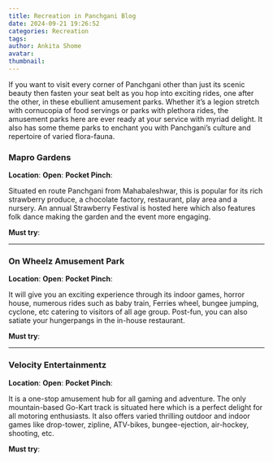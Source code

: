 ```yaml
---
title: Recreation in Panchgani Blog
date: 2024-09-21 19:26:52
categories: Recreation
tags:
author: Ankita Shome
avatar:
thumbnail:
---
```

If you want to visit every corner of Panchgani other than just its scenic beauty then fasten your seat belt as you hop into exciting rides, one after the other, in these ebullient amusement parks. Whether it’s a legion stretch with cornucopia of food servings or parks with plethora rides, the amusement parks here are ever ready at your service with myriad delight. It also has some theme parks to enchant you with Panchgani’s culture and repertoire of varied flora-fauna. 

### Mapro Gardens 
**Location**:
**Open**:
**Pocket Pinch**:

Situated en route Panchgani from Mahabaleshwar, this is popular for its rich strawberry produce, a chocolate factory, restaurant, play area and a nursery. An annual Strawberry Festival is hosted here which also features folk dance making the garden and the event more engaging.

**Must try**:

---

### On Wheelz Amusement Park
**Location**:
**Open**:
**Pocket Pinch**:

It will give you an exciting experience through its indoor games, horror house, numerous rides such as baby train, Ferries wheel, bungee jumping, cyclone, etc catering to visitors of all age group. Post-fun, you can also satiate your hungerpangs in the in-house restaurant.

**Must try**:

---

### Velocity Entertainmentz
**Location**:
**Open**:
**Pocket Pinch**:

It is a one-stop amusement hub for all gaming and adventure. The only mountain-based Go-Kart track is situated here which is a perfect delight for all motoring enthusiasts. It also offers varied thrilling outdoor and indoor games like drop-tower, zipline, ATV-bikes, bungee-ejection, air-hockey, shooting, etc. 

**Must try**:
